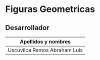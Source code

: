 # Figuras Geometricas
## Desarrollador
| Apellidos y nombres          |
|------------------------------|
| Uscuvilca Ramos Abraham Luis |

